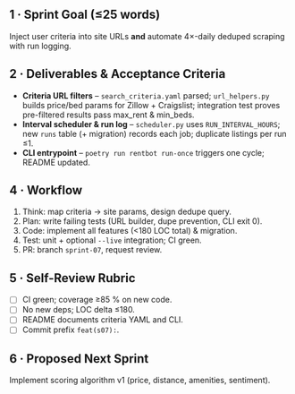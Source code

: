 ## 1 · Sprint Goal (≤25 words)
Inject user criteria into site URLs **and** automate 4×-daily deduped scraping with run logging.

## 2 · Deliverables & Acceptance Criteria
- **Criteria URL filters** – `search_criteria.yaml` parsed; `url_helpers.py` builds price/bed params for Zillow + Craigslist; integration test proves pre-filtered results pass max_rent & min_beds.
- **Interval scheduler & run log** – `scheduler.py` uses `RUN_INTERVAL_HOURS`; new `runs` table (+ migration) records each job; duplicate listings per run ≤1.
- **CLI entrypoint** – `poetry run rentbot run-once` triggers one cycle; README updated.

## 4 · Workflow
1. Think: map criteria → site params, design dedupe query.
2. Plan: write failing tests (URL builder, dupe prevention, CLI exit 0).
3. Code: implement all features (<180 LOC total) & migration.
4. Test: unit + optional `--live` integration; CI green.
5. PR: branch `sprint-07`, request review.

## 5 · Self-Review Rubric
- [ ] CI green; coverage ≥85 % on new code.
- [ ] No new deps; LOC delta ≤180.
- [ ] README documents criteria YAML and CLI.
- [ ] Commit prefix `feat(s07):`.

## 6 · Proposed Next Sprint
Implement scoring algorithm v1 (price, distance, amenities, sentiment). 